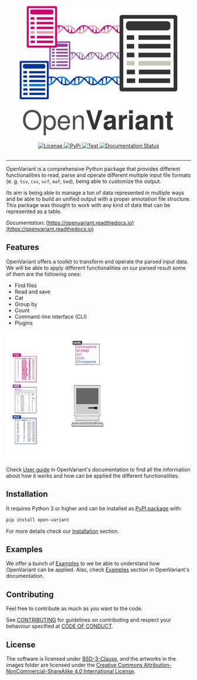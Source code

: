 <div align="center">
    <br>
    <br>
    <a href="https://openvariant.readthedocs.io/">
      <img src="logo_openvariant.png" width="430" height="352">
    </a>
    <br>
    <br>
  	<a href="https://opensource.org/licenses/BSD-3-Clause">
  		<img alt="License" src="https://img.shields.io/github/license/bbglab/openvariant">
  	</a>
  	<a href="https://pypi.org/project/open-variant/">
  		<img alt="PyPi" src="https://img.shields.io/pypi/v/open-variant">
  	</a>
      <a href="https://github.com/bbglab/openvariant/actions/workflows/openvariant_tester.yml">
          <img alt="Test" src="https://github.com/bbglab/openvariant/actions/workflows/openvariant_tester.yml/badge.svg">
      </a>
  	<a href="https://openvariant.readthedocs.io/en/latest/?badge=latest">
  		<img alt="Documentation Status" src="https://readthedocs.org/projects/openvariant/badge/?version=latest">
  	</a>
    <br>
    <br>
</div>

---------------------

OpenVariant is a comprehensive Python package that provides different functionalities to read, parse and operate
different multiple input file formats (e. g. ``tsv``, ``csv``, ``vcf``, ``maf``, ``bed``), being able to customize the output.

Its aim is being able to manage a ton of data represented in multiple ways and be able to build an unified output with 
a proper annotation file structure. This package was thought to work with any kind of data that can be represented 
as a table.

_Documentation_: [https://openvariant.readthedocs.io](https://openvariant.readthedocs.io)

## Features

OpenVariant offers a toolkit to transform and operate the parsed input data. We will be able to apply different 
functionalities on our parsed result some of them are the following ones:

- Find files
- Read and save
- Cat
- Group by
- Count
- Command-line interface (CLI)
- Plugins

<div align="center">
  <a href="https://openvariant.readthedocs.io/en/latest/user_guide.html">
    <img src="workflow.gif" width="600" height="352">
  </a>
</div>

Check [User guide](https://openvariant.readthedocs.io/en/latest/user_guide.html) in OpenVariant's documentation to find all the information about how it works 
and how can be applied the different functionalities.  

## Installation

It requires Python 3 or higher and can be installed as [PyPI package](https://pypi.org/project/open-variant/) with:

```bash
pip install open-variant
```

For more details check our [Installation](https://openvariant.readthedocs.io/en/latest/installation.html) section.

## Examples

We offer a bunch of [Examples](examples) to we be able to understand how OpenVariant can be applied. Also, check 
[Examples](./examples) section in OpenVariant's documentation.

## Contributing

Feel free to contribute as much as you want to the code.

See [CONTRIBUTING](CONTRIBUTING.md) for guidelines on contributing and respect your behaviour specified
at [CODE OF CONDUCT](CODE_OF_CONDUCT.md).

## License

The software is licensed under [BSD-3-Clause](LICENSE), and the artworks in the images folder are licensed
under the [Creative Commons Attribution-NonCommercial-ShareAlike 4.0 International License](https://creativecommons.org/licenses/by-nc-sa/4.0/legalcode.txt).